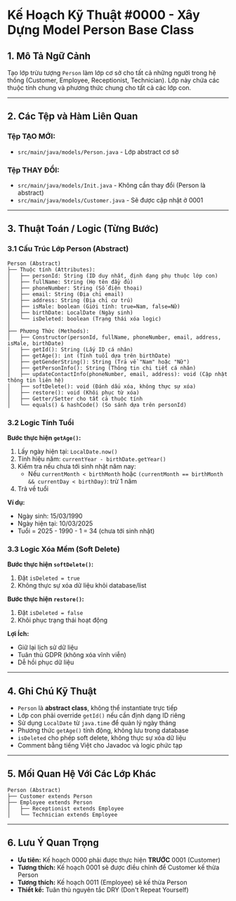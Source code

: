 # Kế Hoạch Kỹ Thuật #0000 - Xây Dựng Model Person Base Class

## 1. Mô Tả Ngữ Cảnh

Tạo lớp trừu tượng `Person` làm lớp cơ sở cho tất cả những người trong hệ thống (Customer, Employee, Receptionist, Technician). Lớp này chứa các thuộc tính chung và phương thức chung cho tất cả các lớp con.

---

## 2. Các Tệp và Hàm Liên Quan

### Tệp TẠO MỚI:

- `src/main/java/models/Person.java` - Lớp abstract cơ sở

### Tệp THAY ĐỔI:

- `src/main/java/models/Init.java` - Không cần thay đổi (Person là abstract)
- `src/main/java/models/Customer.java` - Sẽ được cập nhật ở 0001

---

## 3. Thuật Toán / Logic (Từng Bước)

### 3.1 Cấu Trúc Lớp Person (Abstract)

```
Person (Abstract)
├── Thuộc tính (Attributes):
│   ├── personId: String (ID duy nhất, định dạng phụ thuộc lớp con)
│   ├── fullName: String (Họ tên đầy đủ)
│   ├── phoneNumber: String (Số điện thoại)
│   ├── email: String (Địa chỉ email)
│   ├── address: String (Địa chỉ cư trú)
│   ├── isMale: boolean (Giới tính: true=Nam, false=Nữ)
│   ├── birthDate: LocalDate (Ngày sinh)
│   └── isDeleted: boolean (Trạng thái xóa logic)
│
├── Phương Thức (Methods):
│   ├── Constructor(personId, fullName, phoneNumber, email, address, isMale, birthDate)
│   ├── getId(): String (Lấy ID cá nhân)
│   ├── getAge(): int (Tính tuổi dựa trên birthDate)
│   ├── getGenderString(): String (Trả về "Nam" hoặc "Nữ")
│   ├── getPersonInfo(): String (Thông tin chi tiết cá nhân)
│   ├── updateContactInfo(phoneNumber, email, address): void (Cập nhật thông tin liên hệ)
│   ├── softDelete(): void (Đánh dấu xóa, không thực sự xóa)
│   ├── restore(): void (Khôi phục từ xóa)
│   ├── Getter/Setter cho tất cả thuộc tính
│   └── equals() & hashCode() (So sánh dựa trên personId)
```

### 3.2 Logic Tính Tuổi

**Bước thực hiện `getAge()`:**

1. Lấy ngày hiện tại: `LocalDate.now()`
2. Tính hiệu năm: `currentYear - birthDate.getYear()`
3. Kiểm tra nếu chưa tới sinh nhật năm nay:
   - Nếu `currentMonth < birthMonth` hoặc `(currentMonth == birthMonth && currentDay < birthDay)`: trừ 1 năm
4. Trả về tuổi

**Ví dụ:**

- Ngày sinh: 15/03/1990
- Ngày hiện tại: 10/03/2025
- Tuổi = 2025 - 1990 - 1 = 34 (chưa tới sinh nhật)

### 3.3 Logic Xóa Mềm (Soft Delete)

**Bước thực hiện `softDelete()`:**

1. Đặt `isDeleted = true`
2. Không thực sự xóa dữ liệu khỏi database/list

**Bước thực hiện `restore()`:**

1. Đặt `isDeleted = false`
2. Khôi phục trạng thái hoạt động

**Lợi Ích:**

- Giữ lại lịch sử dữ liệu
- Tuân thủ GDPR (không xóa vĩnh viễn)
- Dễ hồi phục dữ liệu

---

## 4. Ghi Chú Kỹ Thuật

- `Person` là **abstract class**, không thể instantiate trực tiếp
- Lớp con phải override `getId()` nếu cần định dạng ID riêng
- Sử dụng `LocalDate` từ `java.time` để quản lý ngày tháng
- Phương thức `getAge()` tính động, không lưu trong database
- `isDeleted` cho phép soft delete, không thực sự xóa dữ liệu
- Comment bằng tiếng Việt cho Javadoc và logic phức tạp

---

## 5. Mối Quan Hệ Với Các Lớp Khác

```
Person (Abstract)
├── Customer extends Person
├── Employee extends Person
│   ├── Receptionist extends Employee
│   └── Technician extends Employee
```

---

## 6. Lưu Ý Quan Trọng

- **Ưu tiên:** Kế hoạch 0000 phải được thực hiện **TRƯỚC** 0001 (Customer)
- **Tương thích:** Kế hoạch 0001 sẽ được điều chỉnh để Customer kế thừa Person
- **Tương thích:** Kế hoạch 0011 (Employee) sẽ kế thừa Person
- **Thiết kế:** Tuân thủ nguyên tắc DRY (Don't Repeat Yourself)
